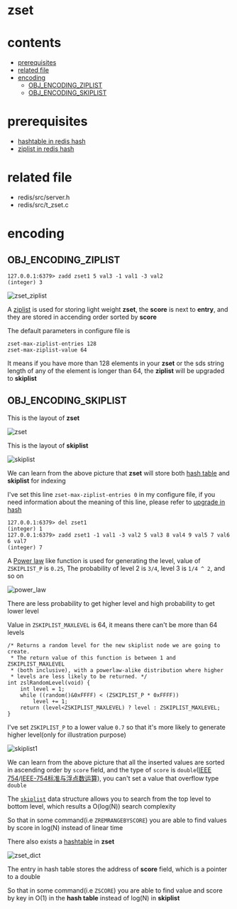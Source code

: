 # zset

# contents

* [prerequisites](#prerequisites)
* [related file](#related-file)
* [encoding](#encoding)
	* [OBJ_ENCODING_ZIPLIST](#OBJ_ENCODING_ZIPLIST)
	* [OBJ_ENCODING_SKIPLIST](#OBJ_ENCODING_SKIPLIST)

# prerequisites

* [hashtable in redis hash](https://github.com/zpoint/Redis-Internals/blob/5.0/Object/hash/hash.md#OBJ_ENCODING_HT)
* [ziplist in redis hash](https://github.com/zpoint/Redis-Internals/blob/5.0/Object/hash/hash.md#OBJ_ENCODING_ZIPLIST)

# related file
* redis/src/server.h
* redis/src/t_zset.c

# encoding

## OBJ_ENCODING_ZIPLIST

    127.0.0.1:6379> zadd zset1 5 val3 -1 val1 -3 val2
    (integer) 3

![zset_ziplist](https://github.com/zpoint/Redis-Internals/blob/5.0/Object/zset/zset_ziplist.png)

A [ziplist](https://github.com/zpoint/Redis-Internals/blob/5.0/Object/hash/hash.md#OBJ_ENCODING_ZIPLIST) is used for storing light weight **zset**, the **score** is next to **entry**, and they are stored in accending order sorted by **score**


The default parameters in configure file is

    zset-max-ziplist-entries 128
    zset-max-ziplist-value 64

It means if you have more than 128 elements in your **zset** or the sds string length of any of the element is longer than 64, the **ziplist** will be upgraded to **skiplist**

## OBJ_ENCODING_SKIPLIST

This is the layout of **zset**

![zset](https://github.com/zpoint/Redis-Internals/blob/5.0/Object/zset/zset.png)

This is the layout of **skiplist**

![skiplist](https://github.com/zpoint/Redis-Internals/blob/5.0/Object/zset/skiplist.png)

We can learn from the above picture that **zset** will store both [hash table](https://github.com/zpoint/Redis-Internals/blob/5.0/Object/hash/hash.md#OBJ_ENCODING_HT) and **skiplist** for indexing

I've set this line `zset-max-ziplist-entries 0` in my configure file, if you need information about the meaning of this line, please refer to [upgrade in hash](https://github.com/zpoint/Redis-Internals/blob/5.0/Object/hash/hash.md#upgrade)

    127.0.0.1:6379> del zset1
    (integer) 1
    127.0.0.1:6379> zadd zset1 -1 val1 -3 val2 5 val3 8 val4 9 val5 7 val6 6 val7
    (integer) 7

A [Power law](https://en.wikipedia.org/wiki/Power_law) like function is used for generating the level, value of `ZSKIPLIST_P` is `0.25`, The probability of level 2 is `3/4`, level 3 is `1/4 ^ 2`, and so on

![power_law](https://github.com/zpoint/Redis-Internals/blob/5.0/Object/zset/power_law.png)

There are less probability to get higher level and high probability to get lower level

Value in `ZSKIPLIST_MAXLEVEL` is 64, it means there can't be more than 64 levels


    /* Returns a random level for the new skiplist node we are going to create.
     * The return value of this function is between 1 and ZSKIPLIST_MAXLEVEL
     * (both inclusive), with a powerlaw-alike distribution where higher
     * levels are less likely to be returned. */
    int zslRandomLevel(void) {
        int level = 1;
        while ((random()&0xFFFF) < (ZSKIPLIST_P * 0xFFFF))
            level += 1;
        return (level<ZSKIPLIST_MAXLEVEL) ? level : ZSKIPLIST_MAXLEVEL;
    }


I've set `ZSKIPLIST_P` to a lower value `0.7` so that it's more likely to generate higher level(only for illustration purpose)

![skiplist1](https://github.com/zpoint/Redis-Internals/blob/5.0/Object/zset/skiplist1.png)

We can learn from the above picture that all the inserted values are sorted in ascending order by `score` field, and the type of `score` is `double`([IEEE 754](https://en.wikipedia.org/wiki/IEEE_754-1985)/[IEEE-754标准与浮点数运算](https://blog.csdn.net/m0_37972557/article/details/84594879)), you can't set a value that overflow type `double`

The [`skiplist`](https://en.wikipedia.org/wiki/Skip_list) data structure allows you to search from the top level to bottom level, which results a O(log(N)) search complexity

So that in some command(i.e `ZREMRANGEBYSCORE`) you are able to find values by score in log(N) instead of linear time

There also exists a [hashtable](https://github.com/zpoint/Redis-Internals/blob/5.0/Object/hash/hash.md#OBJ_ENCODING_HT) in **zset**

![zset_dict](https://github.com/zpoint/Redis-Internals/blob/5.0/Object/zset/zset_dict.png)

The entry in hash table stores the address of **score** field, which is a pointer to a double

So that in some command(i.e `ZSCORE`) you are able to find value and score by key in O(1) in the **hash table** instead of log(N) in **skiplist**






